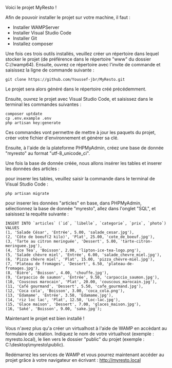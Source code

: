 Voici le projet MyResto !

Afin de pouvoir installer le projet sur votre machine, il faut :

- Installer WAMPServer
- Installer Visual Studio Code
- Installer Git
- Installez composer

Une fois ces trois outils installés, veuillez créer un répertoire dans lequel stocker le projet (de préférence dans le répertoire "www" du dossier C://wamp64).
Ensuite, ouvrez ce répertoire avec l'invite de commande et saisissez la ligne de commande suivante :

    git clone https://github.com/Youssef-jbr/MyResto.git

Le projet sera alors généré dans le répertoire créé précédemment.

Ensuite, ouvrez le projet avec Visual Studio Code, et saisissez dans le terminal les commandes suivantes :

    composer uptdate
    cp .env.example .env
    php artisan key:generate

Ces commandes vont permettre de mettre à jour les paquets du projet, créer votre fichier d'environnement et générer sa clé.

Ensuite, à l'aide de la plateforme PHPMyAdmin, créez une base de donnée "myresto" au format "utf-8_unicode_ci".

Une fois la base de donnée créée, nous allons insérer les tables et inserer les données des articles :

pour inserer les tables, veuillez saisir la commande dans le terminal de Visual Studio Code :

    php artisan migrate

pour inserer les données "articles" en base, dans PHPMyAdmin, sélectionnez la base de donnée "myresto", allez dans l'onglet "SQL", et saisissez la requête suivante :

    INSERT INTO `articles` (`id`, `libelle`, `categorie`, `prix`, `photo`) VALUES
    (1, 'Salade César', 'Entrée', 5.00, 'salade_cesar.jpg'),
    (2, 'Côte de boeuf(2 kilo)', 'Plat', 25.00, 'cote_de_boeuf.jpg'),
    (3, 'Tarte au citron meringuée', 'Dessert', 5.00, 'tarte-citron-meringuee.jpg'),
    (4, 'Ice Tea', 'Boisson', 2.00, 'lipton-ice-tea-logo.png'),
    (5, 'Salade chèvre miel', 'Entrée', 6.00, 'salade_chevre_miel.jpg'),
    (6, 'Pizza chèvre miel', 'Plat', 15.00, 'pizza_chevre-miel.jpg'),
    (7, 'Plateau de fromages', 'Dessert', 6.50, 'plateau-de-fromages.jpg'),
    (8, 'Bière', 'Boisson', 4.00, 'chouffe.jpg'),
    (9, 'Carpaccio de saumon', 'Entrée', 9.50, 'carpaccio_saumon.jpg'),
    (10, 'Couscous marocain', 'Plat', 20.00, 'couscous_marocain.jpg'),
    (11, 'Café gourmand', 'Dessert', 5.50, 'cafe_gourmand.jpg'),
    (12, 'Coca cola', 'Boisson', 3.00, 'coca_cola.png'),
    (13, 'Edamame', 'Entrée', 3.50, 'Edamame.jpg'),
    (14, 'riz loc lac', 'Plat', 12.50, 'Loc-lac.jpg'),
    (15, 'Glace maison', 'Dessert', 7.00, 'glaces_maison.jpg'),
    (16, 'Saké', 'Boisson', 9.00, 'sake.jpg');

Maintenant le projet est bien installé !

Vous n'avez plus qu'a créer un virtualhost à l'aide de WAMP en accèdant au formulaire de création.
Indiquez le nom de votre virtualhost (exemple : myresto.local), le lien vers le dossier "public" du projet (exemple : C:\\desktop\myresto\public).

Redémarrez les services de WAMP et vous pourrez maintenant accéder au projet grâce à votre navigateur en écrivant : http://myresto.local

